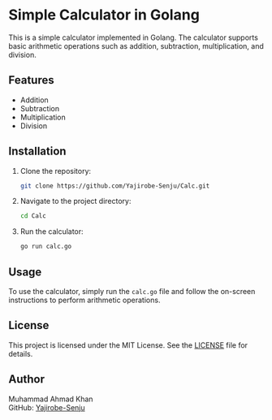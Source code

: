 # Simple Calculator in Golang

This is a simple calculator implemented in Golang. The calculator supports basic arithmetic operations such as addition, subtraction, multiplication, and division.

## Features

- Addition
- Subtraction
- Multiplication
- Division

## Installation

1. Clone the repository:
    ```sh
    git clone https://github.com/Yajirobe-Senju/Calc.git
    ```
2. Navigate to the project directory:
    ```sh
    cd Calc
    ```
3. Run the calculator:
    ```sh
    go run calc.go
    ```

## Usage

To use the calculator, simply run the `calc.go` file and follow the on-screen instructions to perform arithmetic operations.

## License

This project is licensed under the MIT License. See the [LICENSE](LICENSE) file for details.

## Author

Muhammad Ahmad Khan  
GitHub: [Yajirobe-Senju](https://github.com/Yajirobe-Senju)

